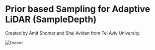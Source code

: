 # Prior based Sampling for Adaptive LiDAR (SampleDepth)
Created by Amit Shomer and Shai Avidan from Tel Aviv University.

![teaser](https://github.com/amitshomer/SampleDepth/tree/master/docs/teaser_new.png)
